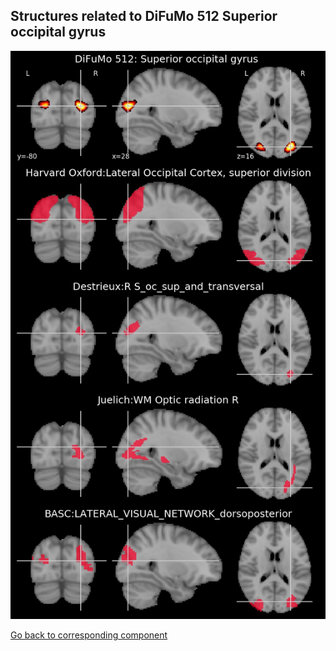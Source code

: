 


## Structures related to DiFuMo 512 Superior occipital gyrus 

![2](2.jpg "Structures related to DiFuMo 512 Superior occipital gyrus ")

[Go back to corresponding component](https://parietal-inria.github.io/DiFuMo/512/html/2.html)